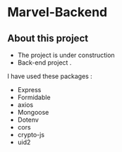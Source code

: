 # Marvel-Backend

## About this project

- The project is under construction
- Back-end project .

I have used these packages :

- Express
- Formidable
- axios
- Mongoose
- Dotenv
- cors
- crypto-js
- uid2
